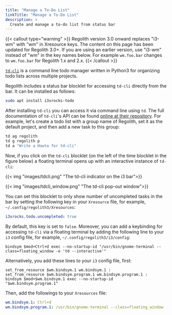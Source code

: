 ```yaml
---
title: "Manage a To-Do List"
linkTitle: "Manage a To-Do List"
description: >
  Create and manage a to-do list from status bar
---
```


{{< callout type="warning" >}}
Regolith version 3.0 onward replaces "i3-wm" with "wm" in Xresource keys.  The content on this page has been updated for Regolith 3.0+.  If you are using an earlier version, use "i3-wm" instead of "wm" in the key names below.  For example `wm.foo.bar` changes to `wm.foo.bar` for Regolith 1.x and 2.x.
{{< /callout >}}

[`td-cli`](https://github.com/darrikonn/td-cli) is a command line todo manager written in Python3 for organizing todo lists across multiple projects.

Regolith includes a status bar blocklet for accessing `td-cli` directly from the bar. It can be installed as follows:

```bash
sudo apt install i3xrocks-todo
```

After installing `td-cli` you can access it via command line using `td`. The full documentation of `td-cli`'s API can be found [online at their repository](https://github.com/darrikonn/td-cli/blob/master/API.md).
For example, let's create a todo list with a group name of Regolith, set it as the default project, and then add a new task to this group:

```bash
td ag regolith
td g regolith p
td a "Write a Howto for td-cli"
```

Now, if you click on the `td-cli` blocklet (on the left of the time blocklet in the figure below) a floating terminal opens up with an interactive instance of `td-cli`:

{{< img "images/tdcli.png" "The td-cli indicator on the i3 bar">}}

{{< img "images/tdcli_window.png" "The td-cli pop-out window">}}

You can set this blocklet to only show number of uncompleted tasks in the bar by setting the following key in your `Xresource` file, for example, `~/.config/regolith3/Xresources`:

```yaml {filename="~/.config/regolith3/Xresources"}
i3xrocks.todo.uncompleted: true
```

By default, this key is set to `false`. Moreover, you can add a keybinding for accessing `td-cli` via a floating terminal by adding the following line to your `i3` config file, for example, `~/.config/regolith3/i3/config`:

```text {filename="~/.config/regolith3/i3/config"}
bindsym $mod+Ctrl+d exec --no-startup-id "/usr/bin/gnome-terminal --class=floating_window -e 'td --interactive'"
```

Alternatively, you add these lines to your `i3` config file, first:

```text {filename="~/.config/regolith3/i3/config"}
set_from_resource $wm.bindsym.1 wm.bindsym.1 :
set_from_resource $wm.bindsym.program.1 wm.bindsym.program.1 :
bindsym $mod+$wm.bindsym.1 exec --no-startup-id "$wm.bindsym.program.1"
```

Then, add the followings to your `Xresources` file:

```yaml {filename="~/.config/regolith3/Xresources"}
wm.bindsym.1: Ctrl+d
wm.bindsym.program.1: /usr/bin/gnome-terminal --class=floating_window -e 'td --interactive'
```
